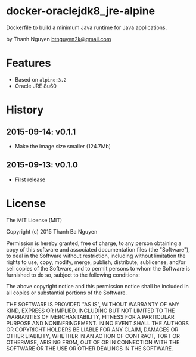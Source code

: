# docker-oraclejdk8_jre-alpine #

Dockerfile to build a minimum Java runtime for Java applications.

by Thanh Nguyen <btnguyen2k@gmail.com>

# Features #

- Based on `alpine:3.2`
- Oracle JRE 8u60


# History #

2015-09-14: v0.1.1
------------------

- Make the image size smaller (124.7Mb)


2015-09-13: v0.1.0
------------------

- First release


# License #

The MIT License (MIT)

Copyright (c) 2015 Thanh Ba Nguyen

Permission is hereby granted, free of charge, to any person obtaining a copy of
this software and associated documentation files (the "Software"), to deal in
the Software without restriction, including without limitation the rights to
use, copy, modify, merge, publish, distribute, sublicense, and/or sell copies of
the Software, and to permit persons to whom the Software is furnished to do so,
subject to the following conditions:

The above copyright notice and this permission notice shall be included in all
copies or substantial portions of the Software.

THE SOFTWARE IS PROVIDED "AS IS", WITHOUT WARRANTY OF ANY KIND, EXPRESS OR
IMPLIED, INCLUDING BUT NOT LIMITED TO THE WARRANTIES OF MERCHANTABILITY, FITNESS
FOR A PARTICULAR PURPOSE AND NONINFRINGEMENT. IN NO EVENT SHALL THE AUTHORS OR
COPYRIGHT HOLDERS BE LIABLE FOR ANY CLAIM, DAMAGES OR OTHER LIABILITY, WHETHER
IN AN ACTION OF CONTRACT, TORT OR OTHERWISE, ARISING FROM, OUT OF OR IN
CONNECTION WITH THE SOFTWARE OR THE USE OR OTHER DEALINGS IN THE SOFTWARE.

